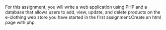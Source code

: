 For this assignment, you will write a web application using PHP and a database that allows users 
to add, view, update, and delete products on the e-clothing web store you have started in the first assignment.Create an html page with php
